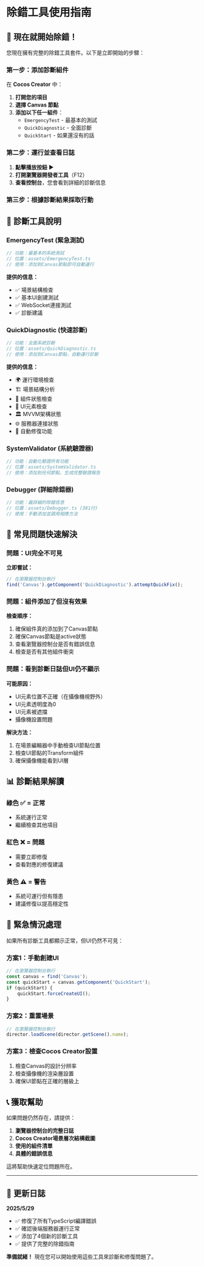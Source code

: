 # 除錯工具使用指南

## 🚀 現在就開始除錯！

您現在擁有完整的除錯工具套件。以下是立即開始的步驟：

### 第一步：添加診斷組件

在 **Cocos Creator** 中：

1. **打開您的項目**
2. **選擇 Canvas 節點**
3. **添加以下任一組件**：
   - `EmergencyTest` - 最基本的測試
   - `QuickDiagnostic` - 全面診斷
   - `QuickStart` - 如果還沒有的話

### 第二步：運行並查看日誌

1. **點擊播放按鈕** ▶️
2. **打開瀏覽器開發者工具**（F12）
3. **查看控制台**，您會看到詳細的診斷信息

### 第三步：根據診斷結果採取行動

## 🔧 診斷工具說明

### EmergencyTest (緊急測試)
```typescript
// 功能：最基本的系統測試
// 位置：assets/EmergencyTest.ts
// 使用：添加到Canvas節點即可自動運行
```

**提供的信息：**
- ✅ 場景結構檢查
- ✅ 基本UI創建測試
- ✅ WebSocket連接測試
- ✅ 診斷建議

### QuickDiagnostic (快速診斷)
```typescript
// 功能：全面系統診斷
// 位置：assets/QuickDiagnostic.ts  
// 使用：添加到Canvas節點，自動運行診斷
```

**提供的信息：**
- 🌍 運行環境檢查
- 🏗️ 場景結構分析
- 🔧 組件狀態檢查
- 🎨 UI元素檢查
- 🏛️ MVVM架構狀態
- 🌐 服務器連接狀態
- 🔧 自動修復功能

### SystemValidator (系統驗證器)
```typescript
// 功能：自動化驗證所有功能
// 位置：assets/SystemValidator.ts
// 使用：添加到任何節點，生成完整驗證報告
```

### Debugger (詳細除錯器)
```typescript
// 功能：最詳細的除錯信息
// 位置：assets/Debugger.ts (381行)
// 使用：手動添加並調用相應方法
```

## 🎯 常見問題快速解決

### 問題：UI完全不可見

**立即嘗試：**
```javascript
// 在瀏覽器控制台執行
find('Canvas').getComponent('QuickDiagnostic').attemptQuickFix();
```

### 問題：組件添加了但沒有效果

**檢查順序：**
1. 確保組件真的添加到了Canvas節點
2. 確保Canvas節點是active狀態
3. 查看瀏覽器控制台是否有錯誤信息
4. 檢查是否有其他組件衝突

### 問題：看到診斷日誌但UI仍不顯示

**可能原因：**
- UI元素位置不正確（在攝像機視野外）
- UI元素透明度為0
- UI元素被遮擋
- 攝像機設置問題

**解決方法：**
1. 在場景編輯器中手動檢查UI節點位置
2. 檢查UI節點的Transform組件
3. 確保攝像機能看到UI層

## 📊 診斷結果解讀

### 綠色 ✅ = 正常
- 系統運行正常
- 繼續檢查其他項目

### 紅色 ❌ = 問題
- 需要立即修復
- 查看對應的修復建議

### 黃色 ⚠️ = 警告
- 系統可運行但有隱患
- 建議修復以提高穩定性

## 🚨 緊急情況處理

如果所有診斷工具都顯示正常，但UI仍然不可見：

### 方案1：手動創建UI
```javascript
// 在瀏覽器控制台執行
const canvas = find('Canvas');
const quickStart = canvas.getComponent('QuickStart');
if (quickStart) {
    quickStart.forceCreateUI();
}
```

### 方案2：重置場景
```javascript
// 在瀏覽器控制台執行
director.loadScene(director.getScene().name);
```

### 方案3：檢查Cocos Creator設置
1. 檢查Canvas的設計分辨率
2. 檢查攝像機的渲染層設置
3. 確保UI節點在正確的層級上

## 📞 獲取幫助

如果問題仍然存在，請提供：

1. **瀏覽器控制台的完整日誌**
2. **Cocos Creator場景層次結構截圖**
3. **使用的組件清單**
4. **具體的錯誤信息**

這將幫助快速定位問題所在。

---

## 📝 更新日誌

**2025/5/29**
- ✅ 修復了所有TypeScript編譯錯誤
- ✅ 確認後端服務器運行正常
- ✅ 添加了4個新的診斷工具
- ✅ 提供了完整的除錯指南

**準備就緒！** 現在您可以開始使用這些工具來診斷和修復問題了。
